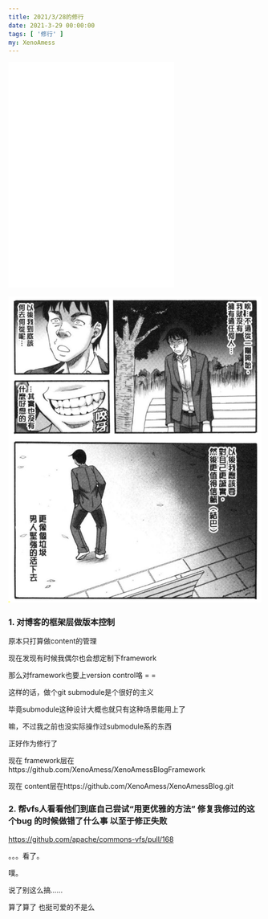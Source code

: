 ```yaml
---
title: 2021/3/28的修行
date: 2021-3-29 00:00:00
tags: [ '修行' ]
my: XenoAmess
---
```


<iframe frameborder="no" border="0" marginwidth="0" marginheight="0" width=330 height=450 src="//music.163.com/outchain/player?type=1&id=82401922&auto=0&height=430"></iframe>

![活下去](../resources/20210328修行/活下去.png)

### 1. 对博客的框架层做版本控制

原本只打算做content的管理

现在发现有时候我偶尔也会想定制下framework

那么对framework也要上version control咯 = =

这样的话，做个git submodule是个很好的主义

毕竟submodule这种设计大概也就只有这种场景能用上了

嘛，不过我之前也没实际操作过submodule系的东西

正好作为修行了

现在 framework层在https://github.com/XenoAmess/XenoAmessBlogFramework

现在 content层在https://github.com/XenoAmess/XenoAmessBlog.git

### 2. 帮vfs人看看他们到底自己尝试“用更优雅的方法” 修复我修过的这个bug 的时候做错了什么事 以至于修正失败

https://github.com/apache/commons-vfs/pull/168

。。。看了。

噗。

说了别这么搞……

算了算了 也挺可爱的不是么
